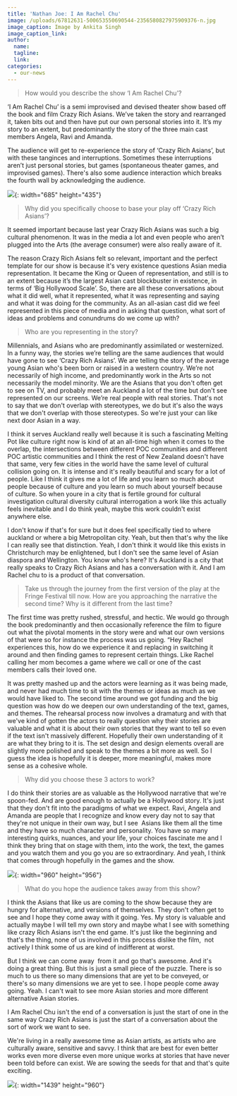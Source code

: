 ```yaml
---
title: 'Nathan Joe: I Am Rachel Chu'
image: /uploads/67812631-500653550690544-2356580827975909376-n.jpg
image_caption: Image by Ankita Singh
image_caption_link:
author:
  name:
  tagline:
  link:
categories:
  - our-news
---
```


> How would you describe the show ‘I Am Rachel Chu’?&nbsp;

‘I Am Rachel Chu’ is a semi improvised and devised theater show based off the book and film Crazy Rich Asians. We’ve taken the story and rearranged it, taken bits out and then have put our own personal stories into it. It’s my story to an extent, but predominantly the story of the three main cast members Angela, Ravi and Amanda.&nbsp;

The audience will get to re-experience the story of ‘Crazy Rich Asians’, but with these tanginces and interruptions. Sometimes these interruptions aren’t just personal stories, but games (spontaneous theater games, and improvised games). There's also some audience interaction which breaks the fourth wall by acknowledging the audience.

![](/uploads/irc.jpg){: width="685" height="435"}

> Why did you specifically choose to base your play off ‘Crazy Rich Asians’?&nbsp;

It seemed important because last year Crazy Rich Asians was such a big cultural phenomenon. It was in the media a lot and even people who aren’t plugged into the Arts (the average consumer) were also really aware of it.&nbsp;

The reason Crazy Rich Asians felt so relevant, important and the perfect template for our show is because it's very existence questions Asian media representation. It became the King or Queen of representation, and still is to an extent because it’s the largest Asian cast blockbuster in existence, in terms of ‘Big Hollywood Scale’. So, there are all these conversations about what it did well, what it represented, what it was representing and saying and what it was doing for the community. As an all-asian cast did we feel represented in this piece of media and in asking that question, what sort of ideas and problems and conundrums do we come up with?&nbsp;

> Who are you representing in the story?

Millennials, and Asians who are predominantly assimilated or westernized. In a funny way, the stories we’re telling are the same audiences that would have gone to see ‘Crazy Rich Asians’. We are telling the story of the average young Asian who's been born or raised in a western country. We’re not necessarily of high income, and predominantly work in the Arts so not necessarily the model minority. We are the Asians that you don't often get to see on TV, and probably meet an Auckland a lot of the time but don't see represented on our screens. We’re real people with real stories. That's not to say that we don't overlap with stereotypes, we do but it's also the ways that we don't overlap with those stereotypes. So we're just your can like next door Asian in a way.&nbsp;

I think it serves Auckland really well because it is such a fascinating Melting Pot like culture right now is kind of at an all-time high when it comes to the overlap, the intersections between different POC communities and different POC artistic communities and I think the rest of New Zealand doesn't have that same, very few cities in the world have the same level of cultural collision going on. It is intense and it's really beautiful and scary for a lot of people. Like I think it gives me a lot of life and you learn so much about people because of culture and you learn so much about yourself because of culture. So when youre in a city that is fertile ground for cultural investigation cultural diversity cultural interrogation a work like this actually feels inevitable and I do think yeah, maybe this work couldn't exist anywhere else.

I don't know if that's for sure but it does feel specifically tied to where auckland or where a big Metropolitan city. Yeah, but then that's why the like I can really see that distinction. Yeah, I don't think it would like this exists in Christchurch may be enlightened, but I don't see the same level of Asian diaspora and Wellington. You know who's here? It's Auckland is a city that really speaks to Crazy Rich Asians and has a conversation with it. And I am Rachel chu to is a product of that conversation.

> Take us through the journey from the first version of the play at the Fringe Festival till now. How are you approaching the narrative the second time? Why is it different from the last time?&nbsp;

The first time was pretty rushed, stressful, and hectic. We would go through the book predominantly and then occasionally reference the film to figure out what the pivotal moments in the story were and what our own versions of that were so for instance the process was us going. “Hey Rachel experiences this, how do we experience it and replacing in switching it around and then finding games to represent certain things. Like Rachel calling her mom becomes a game where we call or one of the cast members calls their loved one.&nbsp;

It was pretty mashed up and the actors were learning as it was being made, and never had much time to sit with the themes or ideas as much as we would have liked to. The second time around we got funding and the big question was how do we deepen our own understanding of the text, games, and themes. The rehearsal process now involves a dramaturg and with that we've kind of gotten the actors to really question why their stories are valuable and what it is about their own stories that they want to tell so even if the text isn't massively different. Hopefully their own understanding of it are what they bring to it is. The set design and design elements overall are slightly more polished and speak to the themes a bit more as well. So I guess the idea is hopefully it is deeper, more meaningful, makes more sense as a cohesive whole.

> Why did you choose these 3 actors to work?&nbsp;

I do think their stories are as valuable as the Hollywood narrative that we're spoon-fed. And are good enough to actually be a Hollywood story. It's just that they don't fit into the paradigms of what we expect. Ravi, Angela and Amanda are people that I recognize and know every day not to say that they're not unique in their own way, but I see&nbsp; Asians like them all the time and they have so much character and personality. You have so many interesting quirks, nuances, and your life, your choices fascinate me and I think they bring that on stage with them, into the work, the text, the games and you watch them and you go you are so extraordinary. And yeah, I think that comes through hopefully in the games and the show.

![](/uploads/67199143-463342954457737-3136277027544367104-n.jpg){: width="960" height="956"}

> What do you hope the audience takes away from this show?&nbsp;

I think the Asians that like us are coming to the show because they are hungry for alternative, and versions of themselves. They don't often get to see and I hope they come away with it going. Yes. My story is valuable and actually maybe I will tell my own story and maybe what I see with something like crazy Rich Asians isn't the end game. It's just like the beginning and that's the thing, none of us involved in this process dislike the film,&nbsp; not actively I think some of us are kind of indifferent at worst.

But I think we can come away&nbsp; from it and go that's awesome. And it's doing a great thing. But this is just a small piece of the puzzle. There is so much to us there so many dimensions that are yet to be conveyed, or there's so many dimensions we are yet to see. I hope people come away going. Yeah. I can't wait to see more Asian stories and more different alternative Asian stories.&nbsp;&nbsp;

I Am Rachel Chu isn't the end of a conversation is just the start of one in the same way Crazy Rich Asians is just the start of a conversation about the sort of work we want to see.

We're living in a really awesome time as Asian artists, as artists who are culturally aware, sensitive and savvy. I think that are best for even better works even more diverse even more unique works at stories that have never been told before can exist. We are sowing the seeds for that and that's quite exciting.

![](/uploads/67288749-1735484549929634-2231182759483670528-n.jpg){: width="1439" height="960"}